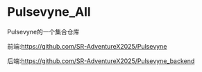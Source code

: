 # Pulsevyne_All
Pulsevyne的一个集合仓库


前端:https://github.com/SR-AdventureX2025/Pulsevyne

后端:https://github.com/SR-AdventureX2025/Pulsevyne_backend
